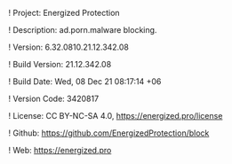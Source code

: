 ! Project: Energized Protection

! Description: ad.porn.malware blocking.

! Version: 6.32.0810.21.12.342.08

! Build Version: 21.12.342.08

! Build Date: Wed, 08 Dec 21 08:17:14 +06

! Version Code: 3420817

! License: CC BY-NC-SA 4.0, https://energized.pro/license

! Github: https://github.com/EnergizedProtection/block

! Web: https://energized.pro
